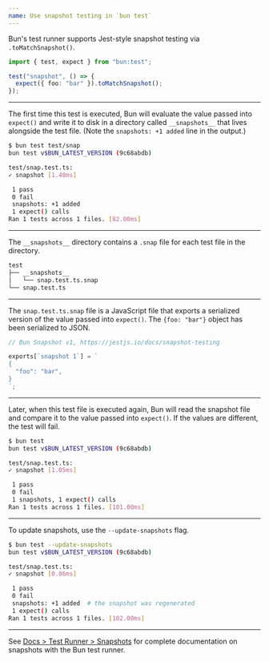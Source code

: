 ```yaml
---
name: Use snapshot testing in `bun test`
---
```


Bun's test runner supports Jest-style snapshot testing via `.toMatchSnapshot()`.

```ts#snap.test.ts
import { test, expect } from "bun:test";

test("snapshot", () => {
  expect({ foo: "bar" }).toMatchSnapshot();
});
```

---

The first time this test is executed, Bun will evaluate the value passed into `expect()` and write it to disk in a directory called `__snapshots__` that lives alongside the test file. (Note the `snapshots: +1 added` line in the output.)

```sh
$ bun test test/snap
bun test v$BUN_LATEST_VERSION (9c68abdb)

test/snap.test.ts:
✓ snapshot [1.48ms]

 1 pass
 0 fail
 snapshots: +1 added
 1 expect() calls
Ran 1 tests across 1 files. [82.00ms]
```

---

The `__snapshots__` directory contains a `.snap` file for each test file in the directory.

```txt
test
├── __snapshots__
│   └── snap.test.ts.snap
└── snap.test.ts
```

---

The `snap.test.ts.snap` file is a JavaScript file that exports a serialized version of the value passed into `expect()`. The `{foo: "bar"}` object has been serialized to JSON.

```js
// Bun Snapshot v1, https://jestjs.io/docs/snapshot-testing

exports[`snapshot 1`] = `
{
  "foo": "bar",
}
`;
```

---

Later, when this test file is executed again, Bun will read the snapshot file and compare it to the value passed into `expect()`. If the values are different, the test will fail.

```sh
$ bun test
bun test v$BUN_LATEST_VERSION (9c68abdb)

test/snap.test.ts:
✓ snapshot [1.05ms]

 1 pass
 0 fail
 1 snapshots, 1 expect() calls
Ran 1 tests across 1 files. [101.00ms]
```

---

To update snapshots, use the `--update-snapshots` flag.

```sh
$ bun test --update-snapshots
bun test v$BUN_LATEST_VERSION (9c68abdb)

test/snap.test.ts:
✓ snapshot [0.86ms]

 1 pass
 0 fail
 snapshots: +1 added  # the snapshot was regenerated
 1 expect() calls
Ran 1 tests across 1 files. [102.00ms]
```

---

See [Docs > Test Runner > Snapshots](https://bun.sh/docs/test/snapshots) for complete documentation on snapshots with the Bun test runner.
